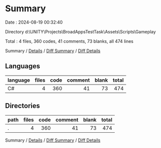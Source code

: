 # Summary

Date : 2024-08-19 00:32:40

Directory d:\\UNITY\\Projects\\BroadAppsTestTask\\Assets\\Scripts\\Gameplay

Total : 4 files,  360 codes, 41 comments, 73 blanks, all 474 lines

Summary / [Details](details.md) / [Diff Summary](diff.md) / [Diff Details](diff-details.md)

## Languages
| language | files | code | comment | blank | total |
| :--- | ---: | ---: | ---: | ---: | ---: |
| C# | 4 | 360 | 41 | 73 | 474 |

## Directories
| path | files | code | comment | blank | total |
| :--- | ---: | ---: | ---: | ---: | ---: |
| . | 4 | 360 | 41 | 73 | 474 |

Summary / [Details](details.md) / [Diff Summary](diff.md) / [Diff Details](diff-details.md)